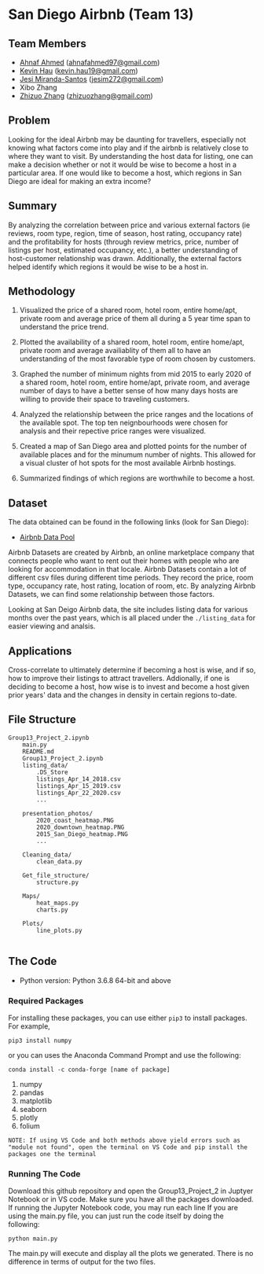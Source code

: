 # San Diego Airbnb (Team 13)

## Team Members 
* [Ahnaf Ahmed](https://github.com/AhnafAhmed97) (ahnafahmed97@gmail.com)
* [Kevin Hau](https://github.com/pandadrago1) (kevin.hau19@gmail.com) 
* [Jesi Miranda-Santos](https://github.com/jesim272) (jesim272@gmail.com)
* Xibo Zhang
* [Zhizuo Zhang](https://github.com/MachineryZ "Zhizuo Zhang") (zhizuozhang@gmail.com)

## Problem 

Looking for the ideal Airbnb may be daunting for travellers, especially not knowing what factors come into play and if the airbnb is relatively close to where they want to visit. By understanding the host data for listing, one can make a decision whether or not it would be wise to become a host in a particular area. If one would like to become a host, which regions in San Diego are ideal for making an extra income? 

## Summary 
By analyzing the correlation between price and various external factors (ie reviews, room type, region, time of season, host rating, occupancy rate) and the profitability for hosts (through review metrics, price, number of listings per host, estimated occupancy, etc.), a better understanding of host-customer relationship was drawn. Additionally, the external factors helped identify which regions it would be wise to be a host in.

## Methodology
1. Visualized the price of a shared room, hotel room, entire home/apt, private room and average price of them all during a 5 year time span to understand the price trend.

2. Plotted the availability of a shared room, hotel room, entire home/apt, private room and average availiablity of them all to have an understanding of the most favorable type of room chosen by customers.

3. Graphed the number of minimum nights from mid 2015 to early 2020 of a shared room, hotel room, entire home/apt, private room, and average number of days to have a better sense of how many days hosts are willing to provide their space to traveling customers. 

4. Analyzed the relationship between the price ranges and the locations of the available spot. The top ten neignbourhoods were chosen for analysis and their repective price ranges were visualized.

5. Created a map of San Diego area and plotted points for the number of available places and 
for the minumum number of nights. This allowed for a visual cluster of hot spots for the most 
available Airbnb hostings.

6. Summarized findings of which regions are worthwhile to become a host.

## Dataset 
The data obtained can be found in the following links (look for San Diego):

* [Airbnb Data Pool](http://insideairbnb.com/get-the-data.html "Airbnb Data Pool")


Airbnb Datasets are created by Airbnb, an online marketplace company that connects people who want to rent out their homes with people who are looking for accommodation in that locale. Airbnb Datasets contain a lot of different csv files during different time periods. They record the price, room type, occupancy rate, host rating, location of room, etc. By analyzing Airbnb Datasets, we can find some relationship between those factors. 

Looking at San Deigo Airbnb data, the site includes listing data for various months over the past years, which is all placed under the ```./listing_data``` for easier viewing and analsis.

## Applications
Cross-correlate to ultimately determine if becoming a host is wise, and if so, how to improve their listings to attract travellers. Addionally, if one is deciding to become a host, how wise is to invest and become a host given prior years' data and the changes in density in certain regions to-date.

## File Structure
```
Group13_Project_2.ipynb
    main.py
    README.md
    Group13_Project_2.ipynb
    listing_data/
        .DS_Store
        listings_Apr_14_2018.csv
        listings_Apr_15_2019.csv
        listings_Apr_22_2020.csv
        ...
        
    presentation_photos/
        2020_coast_heatmap.PNG
        2020_downtown_heatmap.PNG
        2015_San_Diego_heatmap.PNG
        ...
    
    Cleaning_data/
        clean_data.py
       
    Get_file_structure/
        structure.py
   
    Maps/
        heat_maps.py
        charts.py
        
    Plots/
        line_plots.py
       
```
## The Code
* Python version: Python 3.6.8 64-bit and above
### Required Packages

For installing these packages, you can use either ```pip3``` to install packages. For example,

``` pip3 install numpy ```

or you can uses the Anaconda Command Prompt and use the following: 

``` conda install -c conda-forge [name of package] ```

1. numpy
2. pandas
3. matplotlib
4. seaborn
5. plotly
6. folium
 
```NOTE: If using VS Code and both methods above yield errors such as "module not found", open the terminal on VS Code and pip install the packages one the terminal```
### Running The Code

Download this github repository and open the Group13_Project_2 in Juptyer Notebook or in VS code.
Make sure you have all the packages downloaded.
If running the Jupyter Notebook code, you may run each line
If you are using the main.py file, you can just run the code itself by doing the following:
```
python main.py
```
The main.py will execute and display all the plots we generated. There is no difference in terms of output for the two files.

 
